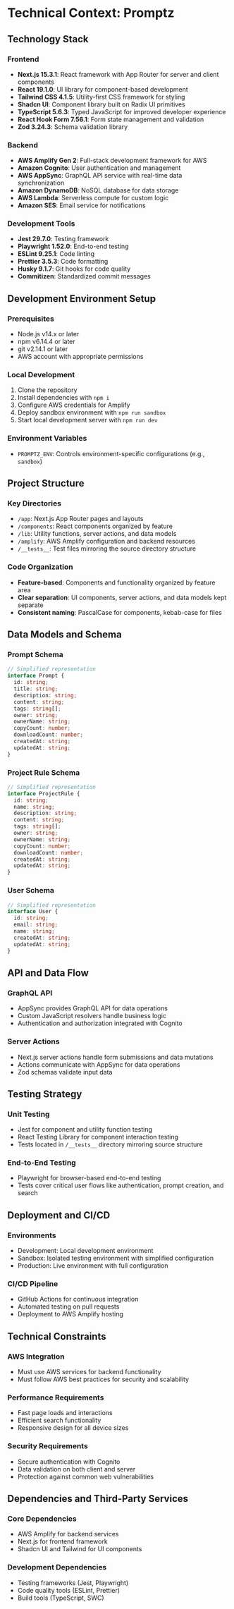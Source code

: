 # Technical Context: Promptz

## Technology Stack

### Frontend

- **Next.js 15.3.1**: React framework with App Router for server and client components
- **React 19.1.0**: UI library for component-based development
- **Tailwind CSS 4.1.5**: Utility-first CSS framework for styling
- **Shadcn UI**: Component library built on Radix UI primitives
- **TypeScript 5.6.3**: Typed JavaScript for improved developer experience
- **React Hook Form 7.56.1**: Form state management and validation
- **Zod 3.24.3**: Schema validation library

### Backend

- **AWS Amplify Gen 2**: Full-stack development framework for AWS
- **Amazon Cognito**: User authentication and management
- **AWS AppSync**: GraphQL API service with real-time data synchronization
- **Amazon DynamoDB**: NoSQL database for data storage
- **AWS Lambda**: Serverless compute for custom logic
- **Amazon SES**: Email service for notifications

### Development Tools

- **Jest 29.7.0**: Testing framework
- **Playwright 1.52.0**: End-to-end testing
- **ESLint 9.25.1**: Code linting
- **Prettier 3.5.3**: Code formatting
- **Husky 9.1.7**: Git hooks for code quality
- **Commitizen**: Standardized commit messages

## Development Environment Setup

### Prerequisites

- Node.js v14.x or later
- npm v6.14.4 or later
- git v2.14.1 or later
- AWS account with appropriate permissions

### Local Development

1. Clone the repository
2. Install dependencies with `npm i`
3. Configure AWS credentials for Amplify
4. Deploy sandbox environment with `npm run sandbox`
5. Start local development server with `npm run dev`

### Environment Variables

- `PROMPTZ_ENV`: Controls environment-specific configurations (e.g., `sandbox`)

## Project Structure

### Key Directories

- `/app`: Next.js App Router pages and layouts
- `/components`: React components organized by feature
- `/lib`: Utility functions, server actions, and data models
- `/amplify`: AWS Amplify configuration and backend resources
- `/__tests__`: Test files mirroring the source directory structure

### Code Organization

- **Feature-based**: Components and functionality organized by feature area
- **Clear separation**: UI components, server actions, and data models kept separate
- **Consistent naming**: PascalCase for components, kebab-case for files

## Data Models and Schema

### Prompt Schema

```typescript
// Simplified representation
interface Prompt {
  id: string;
  title: string;
  description: string;
  content: string;
  tags: string[];
  owner: string;
  ownerName: string;
  copyCount: number;
  downloadCount: number;
  createdAt: string;
  updatedAt: string;
}
```

### Project Rule Schema

```typescript
// Simplified representation
interface ProjectRule {
  id: string;
  name: string;
  description: string;
  content: string;
  tags: string[];
  owner: string;
  ownerName: string;
  copyCount: number;
  downloadCount: number;
  createdAt: string;
  updatedAt: string;
}
```

### User Schema

```typescript
// Simplified representation
interface User {
  id: string;
  email: string;
  name: string;
  createdAt: string;
  updatedAt: string;
}
```

## API and Data Flow

### GraphQL API

- AppSync provides GraphQL API for data operations
- Custom JavaScript resolvers handle business logic
- Authentication and authorization integrated with Cognito

### Server Actions

- Next.js server actions handle form submissions and data mutations
- Actions communicate with AppSync for data operations
- Zod schemas validate input data

## Testing Strategy

### Unit Testing

- Jest for component and utility function testing
- React Testing Library for component interaction testing
- Tests located in `/__tests__` directory mirroring source structure

### End-to-End Testing

- Playwright for browser-based end-to-end testing
- Tests cover critical user flows like authentication, prompt creation, and search

## Deployment and CI/CD

### Environments

- Development: Local development environment
- Sandbox: Isolated testing environment with simplified configuration
- Production: Live environment with full configuration

### CI/CD Pipeline

- GitHub Actions for continuous integration
- Automated testing on pull requests
- Deployment to AWS Amplify hosting

## Technical Constraints

### AWS Integration

- Must use AWS services for backend functionality
- Must follow AWS best practices for security and scalability

### Performance Requirements

- Fast page loads and interactions
- Efficient search functionality
- Responsive design for all device sizes

### Security Requirements

- Secure authentication with Cognito
- Data validation on both client and server
- Protection against common web vulnerabilities

## Dependencies and Third-Party Services

### Core Dependencies

- AWS Amplify for backend services
- Next.js for frontend framework
- Shadcn UI and Tailwind for UI components

### Development Dependencies

- Testing frameworks (Jest, Playwright)
- Code quality tools (ESLint, Prettier)
- Build tools (TypeScript, SWC)
